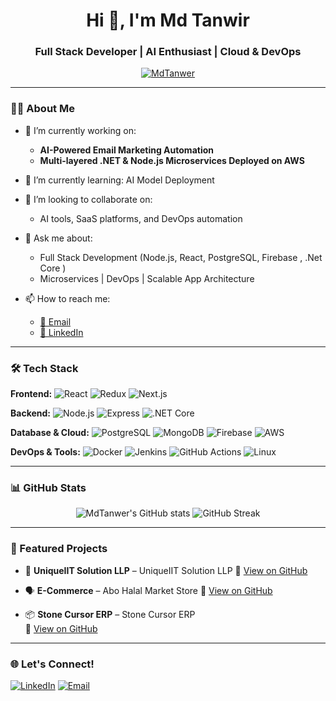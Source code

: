 <h1 align="center">Hi 👋, I'm Md Tanwir</h1>
<h3 align="center">Full Stack Developer | AI Enthusiast | Cloud & DevOps </h3>

<p align="center">
  <a href="https://github.com/MdTanwer">
    <img src="https://komarev.com/ghpvc/?username=MdTanwer&label=Profile%20views&color=0e75b6&style=flat" alt="MdTanwer" />
  </a>
</p>

---

### 🧑‍💻 About Me

- 🔭 I’m currently working on:
  - **AI-Powered Email Marketing Automation**
  - **Multi-layered .NET & Node.js Microservices Deployed on AWS**

- 🌱 I’m currently learning:
   AI Model Deployment

- 👯 I’m looking to collaborate on:
  - AI tools, SaaS platforms, and DevOps automation

- 💬 Ask me about:
  - Full Stack Development (Node.js, React, PostgreSQL, Firebase , .Net Core )
  - Microservices | DevOps | Scalable App Architecture

- 📫 How to reach me:
  - [📧 Email](mailto:tanwir@example.com)
  - [💼 LinkedIn](https://linkedin.com/in/yourprofile)


---

### 🛠️ Tech Stack

**Frontend:**
![React](https://img.shields.io/badge/-React-61DAFB?logo=react&logoColor=white&style=flat)
![Redux](https://img.shields.io/badge/-Redux-764ABC?logo=redux&logoColor=white&style=flat)
![Next.js](https://img.shields.io/badge/-Next.js-000000?logo=next.js&logoColor=white&style=flat)

**Backend:**
![Node.js](https://img.shields.io/badge/-Node.js-339933?logo=node.js&logoColor=white&style=flat)
![Express](https://img.shields.io/badge/-Express-000000?logo=express&logoColor=white&style=flat)
![.NET Core](https://img.shields.io/badge/-.NET_Core-512BD4?logo=dotnet&logoColor=white&style=flat)

**Database & Cloud:**
![PostgreSQL](https://img.shields.io/badge/-PostgreSQL-336791?logo=postgresql&logoColor=white&style=flat)
![MongoDB](https://img.shields.io/badge/-MongoDB-47A248?logo=mongodb&logoColor=white&style=flat)
![Firebase](https://img.shields.io/badge/-Firebase-FFCA28?logo=firebase&logoColor=white&style=flat)
![AWS](https://img.shields.io/badge/-AWS-232F3E?logo=amazon-aws&logoColor=white&style=flat)

**DevOps & Tools:**
![Docker](https://img.shields.io/badge/-Docker-2496ED?logo=docker&logoColor=white&style=flat)
![Jenkins](https://img.shields.io/badge/-Jenkins-D24939?logo=jenkins&logoColor=white&style=flat)
![GitHub Actions](https://img.shields.io/badge/-GitHub_Actions-2088FF?logo=github-actions&logoColor=white&style=flat)
![Linux](https://img.shields.io/badge/-Linux-FCC624?logo=linux&logoColor=black&style=flat)

---

### 📊 GitHub Stats

<p align="center">
  <img src="https://github-readme-stats.vercel.app/api?username=MdTanwer&show_icons=true&theme=radical" alt="MdTanwer's GitHub stats" />
  <img src="https://github-readme-streak-stats.herokuapp.com/?user=MdTanwer&theme=radical" alt="GitHub Streak" />
</p>

---

### 📌 Featured Projects

- 🧠 **UniqueIIT Solution LLP** – UniqueIIT Solution LLP 
  🔗 [View on GitHub](https://github.com/MdTanwer/uniqueiit_solution-LLp)

- 🗣️ **E-Commerce** –  Abo Halal Market Store 
  🔗 [View on GitHub](https://github.com/MdTanwer/ecommerce)

- 📦 **Stone Cursor ERP** – Stone Cursor ERP  
  🔗 [View on GitHub](https://github.com/MdTanwer/stone-cursor-erp)

---

### 🌐 Let's Connect!

[![LinkedIn](https://img.shields.io/badge/-LinkedIn-0077B5?logo=linkedin&logoColor=white&style=flat)](https://www.linkedin.com/in/md-tanwir2)
[![Email](https://img.shields.io/badge/-Email-D14836?style=flat&logo=gmail&logoColor=white)](mailto:tanw9004167@gmail.com)

